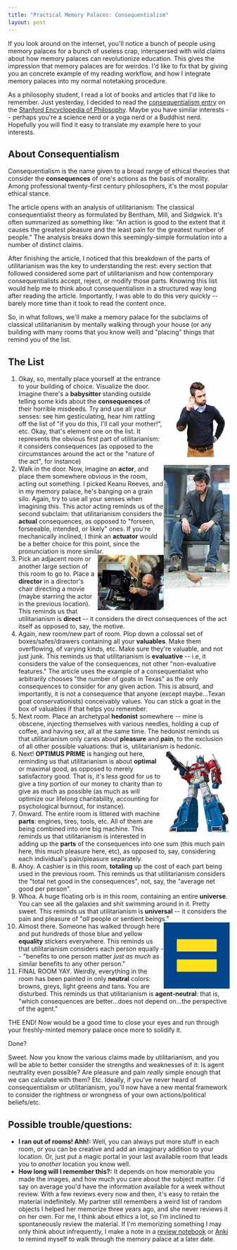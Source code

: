 ```yaml
---
title: "Practical Memory Palaces: Consequentialism"
layout: post
---
```


If you look around on the internet, you'll notice a bunch of people using memory palaces for a bunch of useless crap, interspersed with wild claims about how memory palaces can revolutionize education. This gives the impression that memory palaces are for weirdos. I'd like to fix that by giving you an concrete example of my reading workflow, and how I integrate memory palaces into my normal notetaking procedure.

As a philosophy student, I read a lot of books and articles that I'd like to remember.  Just yesterday, I decided to read the [consequentialism entry](https://plato.stanford.edu/entries/consequentialism/) on the [Stanford Encyclopedia of Philosophy](https://plato.stanford.edu/entries/consequentialism/).  Maybe you have similar interests -- perhaps you're a science nerd or a yoga nerd or a Buddhist nerd. Hopefully you will find it easy to translate my example here to your interests. 

## About Consequentialism

Consequentialism is the name given to a broad range of ethical theories that consider the **consequences** of one's actions as the basis of morality. Among professional twenty-first century philosophers, it's the most popular ethical stance. 

The article opens with an analysis of utilitarianism: The classical consequentialist theory as formulated by Bentham, Mill, and Sidgwick. It's often summarized as something like: "An action is good to the extent that it causes the greatest pleasure and the least pain for the greatest number of people."  The analysis breaks down this seemingly-simple formulation into a number of distinct claims.

After finishing the article, I noticed that this breakdown of the parts of utilitarianism was the key to understanding the rest: every section that followed considered some part of utilitarianism and how contemporary consequentialists accept, reject, or modify those parts. Knowing this list would help me to think about consequentialism in a structured way long after reading the article. Importantly, I was able to do this very quickly -- barely more time than it took to read the content once.

So, in what follows, we'll make a memory palace for the subclaims of classical utilitarianism by mentally walking through your house (or any building with many rooms that you know well) and "placing" things that remind you of the list.

## The List

1. <img class="sidepic" src="/assets/scolding.jpg" align="right" />Okay, so, mentally place yourself at the entrance to your building of choice. Visualize the door. Imagine there's a **babysitter** standing outside telling some kids about the **consequences** of their horrible misdeeds. Try and use all your senses: see him gesticulating, hear him rattling off the list of "if you do this, I'll call your mother!", etc.  Okay, that's element one on the list. It represents the obvious first part of utilitarianism: it considers consequences (as opposed to the circumstances around the act or the "nature of the act", for instance)
2. <img class="sidepic" src="/assets/keanu.jpg" align="right">Walk in the door. Now, imagine an **actor**, and place them somewhere obvious in the room, acting out something. I picked Keanu Reeves, and in my memory palace, he's banging on a grain silo. Again, try to use all your senses when imagining this. This actor acting reminds us of the second subclaim: that utilitarianism considers the **actual** consequences, as opposed to "forseen, forseeable, intended, or likely" ones. If you're mechanically inclined, I think an **actuator** would be a better choice for this point, since the pronunciation is more similar.
3. <img class="sidepic" src="/assets/director.jpg" align="right">Pick an adjacent room or another large section of this room to go to. Place a **director** in a director's chair directing a movie (maybe starring the actor in the previous location). This reminds us that utilitarianism is **direct** -- it considers the direct consequences of the act itself as opposed to, say, the motive.
4. Again, new room/new part of room. Plop down a colossal set of boxes/safes/drawers containing all your **valuables**. Make them overflowing, of varying kinds, etc. Make sure they're valuable, and not just junk. This reminds us that utilitarianism is **evaluative** -- i.e, it considers the value of the consequences, not other "non-evaluative features." The article uses the example of a consequentialist who arbitrarily chooses "the number of goats in Texas" as the only consequences to consider for any given action.  This is absurd, and importantly, it is not a consequence that anyone (except maybe...Texan goat conservationists) conceivably values. You can stick a goat in the box of valuables if that helps you remember.
5. Next room. Place an archetypal **hedonist** somewhere -- mine is obscene, injecting themselves with various needles, holding a cup of coffee, and having sex, all at the same time. The hedonist reminds us that utilitarianism only cares about **pleasure** and **pain**, to the exclusion of all other possible valuations: that is, utilitarianism is hedonic. 
6. <img class="sidepic" src="/assets/optimus.jpg" align="right">Next!  **OPTIMUS PRIME** is hanging out here, reminding us that utilitarianism is about **optimal** or maximal good, as opposed to merely satisfactory good. That is, it's less good for us to give a tiny portion of our money to charity than to give as much as possible (as much as will optimize our lifelong charitability, accounting for psychological burnout, for instance).
7. Onward. The entire room is littered with machine **parts**: engines, tires, tools, etc. All of them are being combined into one big machine. This reminds us that utilitarianism is interested in adding up the **parts** of the consequences into one sum (this much pain here, this much pleasure here, etc), as opposed to, say, considering each individual's pain/pleasure separately.
8. Ahoy. A cashier is in this room, **totaling** up the cost of each part being used in the previous room. This reminds us that utilitarianism considers the "total net good in the consequences", not, say, the "average net good per person".
9. Whoa. A huge floating orb is in this room, containing an entire **universe**. You can see all the galaxies and shit swimming around in it. Pretty sweet. This reminds us that utilitarianism is **universal** -- it considers the pain and pleasure of "*all* people or sentient beings."
10. <img class="sidepic" src="/assets/equality.png" align="right" />Almost there. Someone has walked through here and put hundreds of those blue and yellow **equality** stickers everywhere. This reminds us that utilitarianism considers each person equally -- "benefits to one person matter *just as much* as similar benefits to any other person."
11. FINAL ROOM YAY. Weirdly, everything in the room has been painted in only **neutral** colors: browns, greys, light greens and tans. You are disturbed. This reminds us that utilitarianism is **agent-neutral**: that is, "which consequences are better...does not depend on...the perspective of the agent."

THE END! Now would be a good time to close your eyes and run through your freshly-minted memory palace once more to solidify it.

Done?

Sweet.  Now you know the various claims made by utilitarianism, and you will be able to better consider the strengths and weaknesses of it: Is agent neutrality even possible? Are pleasure and pain *really* simple enough that we can calculate with them? Etc. Ideally, if you've never heard of consequentialism or utilitarianism, you'll now have a new mental framework to consider the rightness or wrongness of your own actions/political beliefs/etc.

## Possible trouble/questions:

* **I ran out of rooms! Ahh!:** Well, you can always put more stuff in each room, or you can be creative and add an imaginary addition to your location. Or, just put a magic portal in your last available room that leads you to *another* location you know well.
* **How long will I remember this?:** It depends on how memorable you made the images, and how much you care about the subject matter. I'd say on average you'd have the information available for a week without review. With a few reviews every now and then, it's easy to retain the material indefinitely.  My partner still remembers a weird list of random objects I helped her memorize three years ago, and she never reviews it on her own. For me, I think about ethics a lot, so I'm inclined to spontaneously review the material. If I'm memorizing something I may only think about infrequently, I make a note in a [review notebook](http://www.samuraimindonline.com/samurai-notebooks-of-the-mind/) or [Anki](https://apps.ankiweb.net) to remind myself to walk through the memory palace at a later date.
